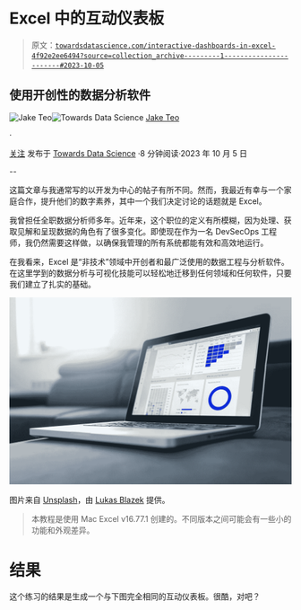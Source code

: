 # Excel 中的互动仪表板

> 原文：[`towardsdatascience.com/interactive-dashboards-in-excel-4f92e2ee6494?source=collection_archive---------1-----------------------#2023-10-05`](https://towardsdatascience.com/interactive-dashboards-in-excel-4f92e2ee6494?source=collection_archive---------1-----------------------#2023-10-05)

## 使用开创性的数据分析软件

[](https://medium.com/@teosiyang?source=post_page-----4f92e2ee6494--------------------------------)![Jake Teo](https://medium.com/@teosiyang?source=post_page-----4f92e2ee6494--------------------------------)[](https://towardsdatascience.com/?source=post_page-----4f92e2ee6494--------------------------------)![Towards Data Science](https://towardsdatascience.com/?source=post_page-----4f92e2ee6494--------------------------------) [Jake Teo](https://medium.com/@teosiyang?source=post_page-----4f92e2ee6494--------------------------------)

·

[关注](https://medium.com/m/signin?actionUrl=https%3A%2F%2Fmedium.com%2F_%2Fsubscribe%2Fuser%2F52b0d82d5bf5&operation=register&redirect=https%3A%2F%2Ftowardsdatascience.com%2Finteractive-dashboards-in-excel-4f92e2ee6494&user=Jake+Teo&userId=52b0d82d5bf5&source=post_page-52b0d82d5bf5----4f92e2ee6494---------------------post_header-----------) 发布于 [Towards Data Science](https://towardsdatascience.com/?source=post_page-----4f92e2ee6494--------------------------------) ·8 分钟阅读·2023 年 10 月 5 日[](https://medium.com/m/signin?actionUrl=https%3A%2F%2Fmedium.com%2F_%2Fvote%2Ftowards-data-science%2F4f92e2ee6494&operation=register&redirect=https%3A%2F%2Ftowardsdatascience.com%2Finteractive-dashboards-in-excel-4f92e2ee6494&user=Jake+Teo&userId=52b0d82d5bf5&source=-----4f92e2ee6494---------------------clap_footer-----------)

--

[](https://medium.com/m/signin?actionUrl=https%3A%2F%2Fmedium.com%2F_%2Fbookmark%2Fp%2F4f92e2ee6494&operation=register&redirect=https%3A%2F%2Ftowardsdatascience.com%2Finteractive-dashboards-in-excel-4f92e2ee6494&source=-----4f92e2ee6494---------------------bookmark_footer-----------)

这篇文章与我通常写的以开发为中心的帖子有所不同。然而，我最近有幸与一个家庭合作，提升他们的数字素养，其中一个我们决定讨论的话题就是 Excel。

我曾担任全职数据分析师多年。近年来，这个职位的定义有所模糊，因为处理、获取见解和呈现数据的角色有了很多变化。即使现在作为一名 DevSecOps 工程师，我仍然需要这样做，以确保我管理的所有系统都能有效和高效地运行。

在我看来，Excel 是“非技术”领域中开创者和最广泛使用的数据工程与分析软件。在这里学到的数据分析与可视化技能可以轻松地迁移到任何领域和任何软件，只要我们建立了扎实的基础。

![](img/21ef4aec10be24745a0dbbe131b1a182.png)

图片来自 [Unsplash](https://unsplash.com)，由 [Lukas Blazek](https://unsplash.com/@goumbik) 提供。

> 本教程是使用 Mac Excel v16.77.1 创建的。不同版本之间可能会有一些小的功能和外观差异。

# 结果

这个练习的结果是生成一个与下图完全相同的互动仪表板。很酷，对吧？
